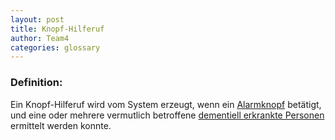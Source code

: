 ```yaml
---
layout: post
title: Knopf-Hilferuf
author: Team4
categories: glossary
---
```


### Definition:
Ein Knopf-Hilferuf wird vom System erzeugt, wenn ein [Alarmknopf](https://github.com/Archi-Lab-FAE/fae-global-documentation/blob/master/2019-11-15-Glossary-Alarmknopf.md) betätigt, und eine oder mehrere vermutlich betroffene [dementiell erkrankte Personen](https://github.com/Archi-Lab-FAE/fae-global-documentation/blob/master/2019-11-15-Glossary-Dementiell%20erkrankter.md) ermittelt werden konnte.
